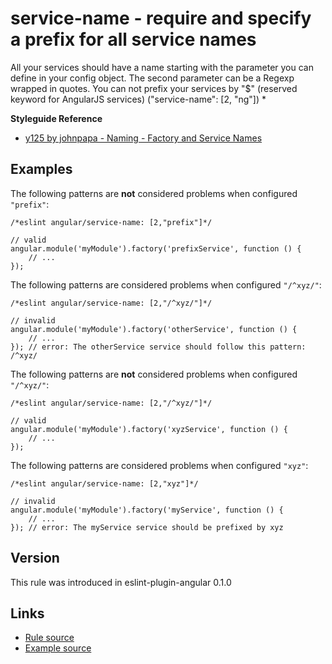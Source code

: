 <!-- WARNING: Generated documentation. Edit docs and examples in the rule and examples file ('rules/service-name.js', 'examples/service-name.js'). -->

# service-name - require and specify a prefix for all service names

All your services should have a name starting with the parameter you can define in your config object.
The second parameter can be a Regexp wrapped in quotes.
You can not prefix your services by "$" (reserved keyword for AngularJS services) ("service-name":  [2, "ng"])
*

**Styleguide Reference**

* [y125 by johnpapa - Naming - Factory and Service Names](https://github.com/johnpapa/angular-styleguide/blob/master/a1/README.md#style-y125)

## Examples

The following patterns are **not** considered problems when configured `"prefix"`:

    /*eslint angular/service-name: [2,"prefix"]*/

    // valid
    angular.module('myModule').factory('prefixService', function () {
        // ...
    });

The following patterns are considered problems when configured `"/^xyz/"`:

    /*eslint angular/service-name: [2,"/^xyz/"]*/

    // invalid
    angular.module('myModule').factory('otherService', function () {
        // ...
    }); // error: The otherService service should follow this pattern: /^xyz/

The following patterns are **not** considered problems when configured `"/^xyz/"`:

    /*eslint angular/service-name: [2,"/^xyz/"]*/

    // valid
    angular.module('myModule').factory('xyzService', function () {
        // ...
    });

The following patterns are considered problems when configured `"xyz"`:

    /*eslint angular/service-name: [2,"xyz"]*/

    // invalid
    angular.module('myModule').factory('myService', function () {
        // ...
    }); // error: The myService service should be prefixed by xyz

## Version

This rule was introduced in eslint-plugin-angular 0.1.0

## Links

* [Rule source](../rules/service-name.js)
* [Example source](../examples/service-name.js)
